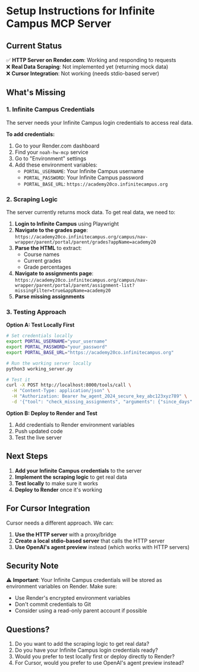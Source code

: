 # Setup Instructions for Infinite Campus MCP Server

## Current Status

✅ **HTTP Server on Render.com**: Working and responding to requests  
❌ **Real Data Scraping**: Not implemented yet (returning mock data)  
❌ **Cursor Integration**: Not working (needs stdio-based server)

## What's Missing

### 1. Infinite Campus Credentials

The server needs your Infinite Campus login credentials to access real data.

**To add credentials:**

1. Go to your Render.com dashboard
2. Find your `noah-hw-mcp` service
3. Go to "Environment" settings
4. Add these environment variables:
   - `PORTAL_USERNAME`: Your Infinite Campus username
   - `PORTAL_PASSWORD`: Your Infinite Campus password
   - `PORTAL_BASE_URL`: `https://academy20co.infinitecampus.org`

### 2. Scraping Logic

The server currently returns mock data. To get real data, we need to:

1. **Login to Infinite Campus** using Playwright
2. **Navigate to the grades page**: `https://academy20co.infinitecampus.org/campus/nav-wrapper/parent/portal/parent/grades?appName=academy20`
3. **Parse the HTML** to extract:
   - Course names
   - Current grades
   - Grade percentages
4. **Navigate to assignments page**: `https://academy20co.infinitecampus.org/campus/nav-wrapper/parent/portal/parent/assignment-list?missingFilter=true&appName=academy20`
5. **Parse missing assignments**

### 3. Testing Approach

**Option A: Test Locally First**
```bash
# Set credentials locally
export PORTAL_USERNAME="your_username"
export PORTAL_PASSWORD="your_password"
export PORTAL_BASE_URL="https://academy20co.infinitecampus.org"

# Run the working server locally
python3 working_server.py

# Test it
curl -X POST http://localhost:8000/tools/call \
  -H "Content-Type: application/json" \
  -H "Authorization: Bearer hw_agent_2024_secure_key_abc123xyz789" \
  -d '{"tool": "check_missing_assignments", "arguments": {"since_days": 7}}'
```

**Option B: Deploy to Render and Test**
1. Add credentials to Render environment variables
2. Push updated code
3. Test the live server

## Next Steps

1. **Add your Infinite Campus credentials** to the server
2. **Implement the scraping logic** to get real data
3. **Test locally** to make sure it works
4. **Deploy to Render** once it's working

## For Cursor Integration

Cursor needs a different approach. We can:

1. **Use the HTTP server** with a proxy/bridge
2. **Create a local stdio-based server** that calls the HTTP server
3. **Use OpenAI's agent preview** instead (which works with HTTP servers)

## Security Note

⚠️ **Important**: Your Infinite Campus credentials will be stored as environment variables on Render. Make sure:
- Use Render's encrypted environment variables
- Don't commit credentials to Git
- Consider using a read-only parent account if possible

## Questions?

1. Do you want to add the scraping logic to get real data?
2. Do you have your Infinite Campus login credentials ready?
3. Would you prefer to test locally first or deploy directly to Render?
4. For Cursor, would you prefer to use OpenAI's agent preview instead?
